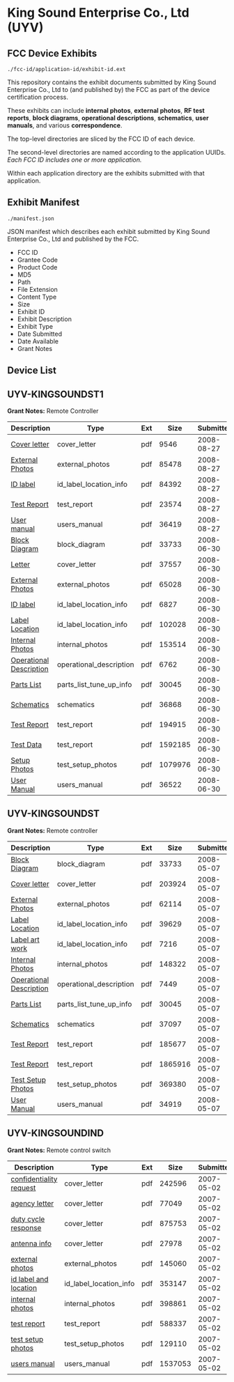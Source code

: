 # King Sound Enterprise Co., Ltd (UYV)
## FCC Device Exhibits

```
./fcc-id/application-id/exhibit-id.ext
```

This repository contains the exhibit documents submitted by King Sound Enterprise Co., Ltd to (and published by) the FCC as part of the device certification process.

These exhibits can include **internal photos**, **external photos**, **RF test reports**, **block diagrams**, **operational descriptions**, **schematics**, **user manuals**, and various **correspondence**.

The top-level directories are sliced by the FCC ID of each device.

The second-level directories are named according to the application UUIDs. *Each FCC ID includes one or more application.*

Within each application directory are the exhibits submitted with that application. 

## Exhibit Manifest

```
./manifest.json
```

JSON manifest which describes each exhibit submitted by King Sound Enterprise Co., Ltd and published by the FCC.

- FCC ID
- Grantee Code
- Product Code
- MD5
- Path
- File Extension
- Content Type
- Size
- Exhibit ID
- Exhibit Description
- Exhibit Type
- Date Submitted
- Date Available
- Grant Notes

## Device List
## UYV-KINGSOUNDST1
**Grant Notes:** Remote Controller

| Description | Type | Ext | Size | Submitted | Available |
| ----------- | ---- | --- | ---- | --------- | --------- |
| [Cover letter](UYV-KINGSOUNDST1/9bf52d2e00384760ff6180d1e4d8c0ac/991403.pdf) | cover_letter | pdf | 9546 | 2008-08-27 | 2008-08-27 |
| [External Photos](UYV-KINGSOUNDST1/9bf52d2e00384760ff6180d1e4d8c0ac/991405.pdf) | external_photos | pdf | 85478 | 2008-08-27 | 2008-08-27 |
| [ID label](UYV-KINGSOUNDST1/9bf52d2e00384760ff6180d1e4d8c0ac/991404.pdf) | id_label_location_info | pdf | 84392 | 2008-08-27 | 2008-08-27 |
| [Test Report](UYV-KINGSOUNDST1/9bf52d2e00384760ff6180d1e4d8c0ac/991407.pdf) | test_report | pdf | 23574 | 2008-08-27 | 2008-08-27 |
| [User manual](UYV-KINGSOUNDST1/9bf52d2e00384760ff6180d1e4d8c0ac/991406.pdf) | users_manual | pdf | 36419 | 2008-08-27 | 2008-08-27 |
| [Block Diagram](UYV-KINGSOUNDST1/10e3b0c3e636dc2b71a439cd6d9f83dc/938152.pdf) | block_diagram | pdf | 33733 | 2008-06-30 | 2008-06-30 |
| [Letter](UYV-KINGSOUNDST1/10e3b0c3e636dc2b71a439cd6d9f83dc/963034.pdf) | cover_letter | pdf | 37557 | 2008-06-30 | 2008-06-30 |
| [External Photos](UYV-KINGSOUNDST1/10e3b0c3e636dc2b71a439cd6d9f83dc/963035.pdf) | external_photos | pdf | 65028 | 2008-06-30 | 2008-06-30 |
| [ID label](UYV-KINGSOUNDST1/10e3b0c3e636dc2b71a439cd6d9f83dc/963036.pdf) | id_label_location_info | pdf | 6827 | 2008-06-30 | 2008-06-30 |
| [Label Location](UYV-KINGSOUNDST1/10e3b0c3e636dc2b71a439cd6d9f83dc/963037.pdf) | id_label_location_info | pdf | 102028 | 2008-06-30 | 2008-06-30 |
| [Internal Photos](UYV-KINGSOUNDST1/10e3b0c3e636dc2b71a439cd6d9f83dc/963038.pdf) | internal_photos | pdf | 153514 | 2008-06-30 | 2008-06-30 |
| [Operational Description](UYV-KINGSOUNDST1/10e3b0c3e636dc2b71a439cd6d9f83dc/963039.pdf) | operational_description | pdf | 6762 | 2008-06-30 | 2008-06-30 |
| [Parts List](UYV-KINGSOUNDST1/10e3b0c3e636dc2b71a439cd6d9f83dc/938164.pdf) | parts_list_tune_up_info | pdf | 30045 | 2008-06-30 | 2008-06-30 |
| [Schematics](UYV-KINGSOUNDST1/10e3b0c3e636dc2b71a439cd6d9f83dc/963044.pdf) | schematics | pdf | 36868 | 2008-06-30 | 2008-06-30 |
| [Test Report](UYV-KINGSOUNDST1/10e3b0c3e636dc2b71a439cd6d9f83dc/963040.pdf) | test_report | pdf | 194915 | 2008-06-30 | 2008-06-30 |
| [Test Data](UYV-KINGSOUNDST1/10e3b0c3e636dc2b71a439cd6d9f83dc/963041.pdf) | test_report | pdf | 1592185 | 2008-06-30 | 2008-06-30 |
| [Setup Photos](UYV-KINGSOUNDST1/10e3b0c3e636dc2b71a439cd6d9f83dc/963042.pdf) | test_setup_photos | pdf | 1079976 | 2008-06-30 | 2008-06-30 |
| [User Manual](UYV-KINGSOUNDST1/10e3b0c3e636dc2b71a439cd6d9f83dc/963043.pdf) | users_manual | pdf | 36522 | 2008-06-30 | 2008-06-30 |
## UYV-KINGSOUNDST
**Grant Notes:** Remote controller

| Description | Type | Ext | Size | Submitted | Available |
| ----------- | ---- | --- | ---- | --------- | --------- |
| [Block Diagram](UYV-KINGSOUNDST/cdbbe3c6a63ac03b61dbb56d52331223/938152.pdf) | block_diagram | pdf | 33733 | 2008-05-07 | 2008-05-07 |
| [Cover letter](UYV-KINGSOUNDST/cdbbe3c6a63ac03b61dbb56d52331223/938153.pdf) | cover_letter | pdf | 203924 | 2008-05-07 | 2008-05-07 |
| [External Photos](UYV-KINGSOUNDST/cdbbe3c6a63ac03b61dbb56d52331223/938154.pdf) | external_photos | pdf | 62114 | 2008-05-07 | 2008-05-07 |
| [Label Location](UYV-KINGSOUNDST/cdbbe3c6a63ac03b61dbb56d52331223/938155.pdf) | id_label_location_info | pdf | 39629 | 2008-05-07 | 2008-05-07 |
| [Label art work](UYV-KINGSOUNDST/cdbbe3c6a63ac03b61dbb56d52331223/938156.pdf) | id_label_location_info | pdf | 7216 | 2008-05-07 | 2008-05-07 |
| [Internal Photos](UYV-KINGSOUNDST/cdbbe3c6a63ac03b61dbb56d52331223/938157.pdf) | internal_photos | pdf | 148322 | 2008-05-07 | 2008-05-07 |
| [Operational Description](UYV-KINGSOUNDST/cdbbe3c6a63ac03b61dbb56d52331223/938158.pdf) | operational_description | pdf | 7449 | 2008-05-07 | 2008-05-07 |
| [Parts List](UYV-KINGSOUNDST/cdbbe3c6a63ac03b61dbb56d52331223/938164.pdf) | parts_list_tune_up_info | pdf | 30045 | 2008-05-07 | 2008-05-07 |
| [Schematics](UYV-KINGSOUNDST/cdbbe3c6a63ac03b61dbb56d52331223/938159.pdf) | schematics | pdf | 37097 | 2008-05-07 | 2008-05-07 |
| [Test Report](UYV-KINGSOUNDST/cdbbe3c6a63ac03b61dbb56d52331223/938160.pdf) | test_report | pdf | 185677 | 2008-05-07 | 2008-05-07 |
| [Test Report](UYV-KINGSOUNDST/cdbbe3c6a63ac03b61dbb56d52331223/938161.pdf) | test_report | pdf | 1865916 | 2008-05-07 | 2008-05-07 |
| [Test Setup Photos](UYV-KINGSOUNDST/cdbbe3c6a63ac03b61dbb56d52331223/938163.pdf) | test_setup_photos | pdf | 369380 | 2008-05-07 | 2008-05-07 |
| [User Manual](UYV-KINGSOUNDST/cdbbe3c6a63ac03b61dbb56d52331223/938162.pdf) | users_manual | pdf | 34919 | 2008-05-07 | 2008-05-07 |
## UYV-KINGSOUNDIND
**Grant Notes:** Remote control switch

| Description | Type | Ext | Size | Submitted | Available |
| ----------- | ---- | --- | ---- | --------- | --------- |
| [confidentiality request](UYV-KINGSOUNDIND/3cab0523e7bba4fa261e679a258499e7/787308.pdf) | cover_letter | pdf | 242596 | 2007-05-02 | 2007-05-02 |
| [agency letter](UYV-KINGSOUNDIND/3cab0523e7bba4fa261e679a258499e7/787309.pdf) | cover_letter | pdf | 77049 | 2007-05-02 | 2007-05-02 |
| [duty cycle response](UYV-KINGSOUNDIND/3cab0523e7bba4fa261e679a258499e7/787310.pdf) | cover_letter | pdf | 875753 | 2007-05-02 | 2007-05-02 |
| [antenna info](UYV-KINGSOUNDIND/3cab0523e7bba4fa261e679a258499e7/787311.pdf) | cover_letter | pdf | 27978 | 2007-05-02 | 2007-05-02 |
| [external photos](UYV-KINGSOUNDIND/3cab0523e7bba4fa261e679a258499e7/787306.pdf) | external_photos | pdf | 145060 | 2007-05-02 | 2007-05-02 |
| [id label and location](UYV-KINGSOUNDIND/3cab0523e7bba4fa261e679a258499e7/787305.pdf) | id_label_location_info | pdf | 353147 | 2007-05-02 | 2007-05-02 |
| [internal photos](UYV-KINGSOUNDIND/3cab0523e7bba4fa261e679a258499e7/787304.pdf) | internal_photos | pdf | 398861 | 2007-05-02 | 2007-05-02 |
| [test report](UYV-KINGSOUNDIND/3cab0523e7bba4fa261e679a258499e7/787301.pdf) | test_report | pdf | 588337 | 2007-05-02 | 2007-05-02 |
| [test setup photos](UYV-KINGSOUNDIND/3cab0523e7bba4fa261e679a258499e7/787300.pdf) | test_setup_photos | pdf | 129110 | 2007-05-02 | 2007-05-02 |
| [users manual](UYV-KINGSOUNDIND/3cab0523e7bba4fa261e679a258499e7/787299.pdf) | users_manual | pdf | 1537053 | 2007-05-02 | 2007-05-02 |

